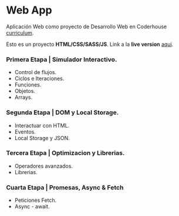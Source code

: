 # Web App
 Aplicación Web como proyecto de Desarrollo Web en Coderhouse [curriculum](https://drive.google.com/file/d/13HzynwN1yZNb7QKqfNBgXvoo4hJSkyKT/view).

Esto es un proyecto **HTML/CSS/SASS/JS**. Link a la **live version** [aqui](https://nacxom.github.io/web_app/).
### Primera Etapa | Simulador Interactivo.
* Control de flujos.
* Ciclos e Iteraciones.
* Funciones.
* Objetos.
* Arrays.

### Segunda Etapa | DOM y Local Storage.
* Interactuar con HTML.
* Eventos.
* Local Storage y JSON.

### Tercera Etapa | Optimizacion y Librerias.
* Operadores avanzados.
* Librerias.

### Cuarta Etapa | Promesas, Async & Fetch
* Peticiones Fetch.
* Async - await.